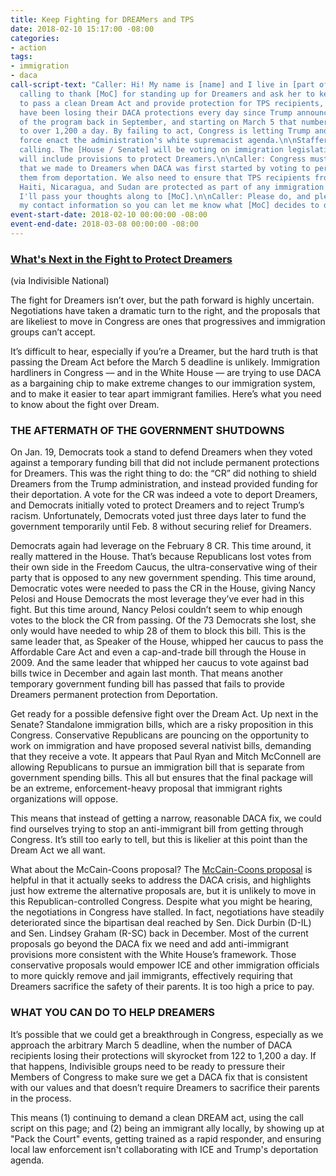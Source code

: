 ```yaml
---
title: Keep Fighting for DREAMers and TPS
date: 2018-02-10 15:17:00 -08:00
categories:
- action
tags:
- immigration
- daca
call-script-text: "Caller: Hi! My name is [name] and I live in [part of state]. I'm
  calling to thank [MoC] for standing up for Dreamers and ask her to keep working
  to pass a clean Dream Act and provide protection for TPS recipients, now. 122 Dreamers
  have been losing their DACA protections every day since Trump announced the end
  of the program back in September, and starting on March 5 that number will rise
  to over 1,200 a day. By failing to act, Congress is letting Trump and his deportation
  force enact the administration's white supremacist agenda.\n\nStaffer: Thanks for
  calling. The [House / Senate] will be voting on immigration legislation soon that
  will include provisions to protect Dreamers.\n\nCaller: Congress must keep the promise
  that we made to Dreamers when DACA was first started by voting to permanently protect
  them from deportation. We also need to ensure that TPS recipients from El Salvador,
  Haiti, Nicaragua, and Sudan are protected as part of any immigration deal. \n\nStaffer:
  I'll pass your thoughts along to [MoC].\n\nCaller: Please do, and please take down
  my contact information so you can let me know what [MoC] decides to do."
event-start-date: 2018-02-10 00:00:00 -08:00
event-end-date: 2018-03-08 00:00:00 -08:00
---
```


### [What's Next in the Fight to Protect Dreamers](https://www.indivisible.org/resource/whats-next-fight-protect-dreamers/)
(via Indivisible National)

The fight for Dreamers isn’t over, but the path forward is highly uncertain. Negotiations have taken a dramatic turn to the right, and the proposals that are likeliest to move in Congress are ones that progressives and immigration groups can’t accept.

It’s difficult to hear, especially if you’re a Dreamer, but the hard truth is that passing the Dream Act before the March 5 deadline is unlikely. Immigration hardliners in Congress — and in the White House — are trying to use DACA as a bargaining chip to make extreme changes to our immigration system, and to make it easier to tear apart immigrant families.  Here’s what you need to know about the fight over Dream.

### THE AFTERMATH OF THE GOVERNMENT SHUTDOWNS
On Jan. 19, Democrats took a stand to defend Dreamers when they voted against a temporary funding bill that did not include permanent protections for Dreamers. This was the right thing to do: the “CR” did nothing to shield Dreamers from the Trump administration, and instead provided funding for their deportation. A vote for the CR was indeed a vote to deport Dreamers, and Democrats initially voted to protect Dreamers and to reject Trump’s racism. Unfortunately, Democrats voted just three days later to fund the government temporarily until Feb. 8 without securing relief for Dreamers. 

Democrats again had leverage on the February 8 CR.  This time around, it really mattered in the House. That’s because Republicans lost votes from their own side in the Freedom Caucus, the ultra-conservative wing of their party that is opposed to any new government spending. This time around, Democratic votes were needed to pass the CR in the House, giving Nancy Pelosi and House Democrats the most leverage they’ve ever had in this fight. But this time around, Nancy Pelosi couldn’t seem to whip enough votes to the block the CR from passing. Of the 73 Democrats she lost, she only would have needed to whip 28 of them to block this bill. This is the same leader that, as Speaker of the House, whipped her caucus to pass the Affordable Care Act and even a cap-and-trade bill through the House in 2009. And the same leader that whipped her caucus to vote against bad bills twice in December and again last month. That means another temporary government funding bill has passed that fails to provide Dreamers permanent protection from Deportation.

Get ready for a possible defensive fight over the Dream Act. Up next in the Senate? Standalone immigration bills, which are a risky proposition in this Congress. Conservative Republicans are pouncing on the opportunity to work on immigration and have proposed several nativist bills, demanding that they receive a vote. It appears that Paul Ryan and Mitch McConnell are allowing Republicans to pursue an immigration bill that is separate from government spending bills. This all but ensures that the final package will be an extreme, enforcement-heavy proposal that immigrant rights organizations will oppose.

This means that instead of getting a narrow, reasonable DACA fix, we could find ourselves trying to stop an anti-immigrant bill from getting through Congress. It’s still too early to tell, but this is likelier at this point than the Dream Act we all want.

What about the McCain-Coons proposal? The [McCain-Coons proposal](http://www.chicagotribune.com/news/immigration/ct-senate-bipartisan-immigration-plan-20180205-story.html) is helpful in that it actually seeks to address the DACA crisis, and highlights just how extreme the alternative proposals are, but it is unlikely to move in this Republican-controlled Congress. Despite what you might be hearing, the negotiations in Congress have stalled. In fact, negotiations have steadily deteriorated since the bipartisan deal reached by Sen. Dick Durbin (D-IL) and Sen. Lindsey Graham (R-SC) back in December. Most of the current proposals go beyond the DACA fix we need and add anti-immigrant provisions more consistent with the White House’s framework. Those conservative proposals would empower ICE and other immigration officials to more quickly remove and jail immigrants, effectively requiring that Dreamers sacrifice the safety of their parents. It is too high a price to pay.   

### WHAT YOU CAN DO TO HELP DREAMERS
It’s possible that we could get a breakthrough in Congress, especially as we approach the arbitrary March 5 deadline, when the number of DACA recipients losing their protections will skyrocket from 122 to 1,200 a day. If that happens, Indivisible groups need to be ready to pressure their Members of Congress to make sure we get a DACA fix that is consistent with our values and that doesn’t require Dreamers to sacrifice their parents in the process. 

This means (1) continuing to demand a clean DREAM act, using the call script on this page; and (2) being an immigrant ally locally, by showing up at "Pack the Court" events, getting trained as a rapid responder, and ensuring local law enforcement isn't collaborating with ICE and Trump's deportation agenda.